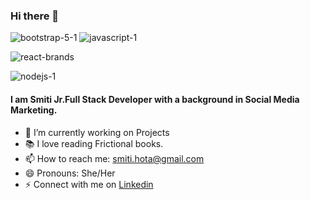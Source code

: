 ### Hi there 👋


![bootstrap-5-1](https://user-images.githubusercontent.com/87405298/155609322-5362da72-29c6-4a08-968a-0ea1d354ef6f.svg)
![javascript-1](https://user-images.githubusercontent.com/87405298/155609355-f76d1402-1207-4924-97e3-aa69e0e1b837.svg)


![react-brands](https://user-images.githubusercontent.com/87405298/155609428-721a3f78-dd3a-4363-94f0-aad0baae721d.svg)

![nodejs-1](https://user-images.githubusercontent.com/87405298/155609392-a7a7736c-83d2-4f7c-9f5b-0380324538bb.svg)

#### I am Smiti Jr.Full Stack Developer with a background in Social Media Marketing. 

- 🔭 I’m currently working on Projects
- 📚 I love reading Frictional books. 
- 📫 How to reach me: smiti.hota@gmail.com
- 😄 Pronouns: She/Her
- ⚡  Connect with me on [Linkedin](https://www.linkedin.com/in/smitimishra/)

